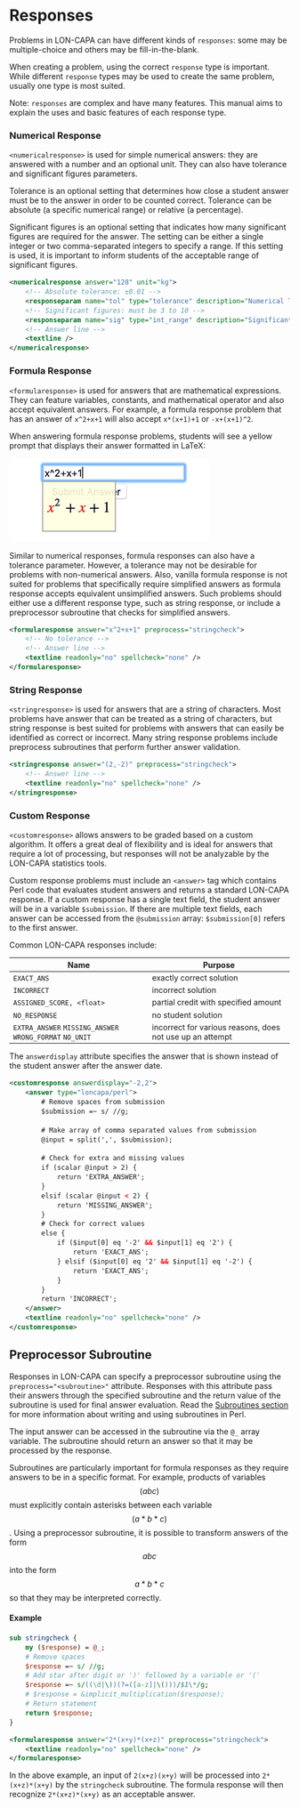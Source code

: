 Responses
=============

Problems in LON-CAPA can have different kinds of `responses`: some may be multiple-choice and others may be fill-in-the-blank.

When creating a problem, using the correct `response` type is important. While different `response` types may be used to create the same problem, usually one type is most suited.

Note: `responses` are complex and have many features. This manual aims to explain the uses and basic features of each response type.

### Numerical Response

`<numericalresponse>` is used for simple numerical answers: they are answered with a number and an optional unit. They can also have tolerance and significant figures parameters.

Tolerance is an optional setting that determines how close a student answer must be to the answer in order to be counted correct. Tolerance can be absolute (a specific numerical range) or relative (a percentage).

Significant figures is an optional setting that indicates how many significant figures are required for the answer. The setting can be either a single integer or two comma-separated integers to specify a range. If this setting is used, it is important to inform students of the acceptable range of significant figures.

```xml
<numericalresponse answer="128" unit="kg">
    <!-- Absolute tolerance: ±0.01 -->
    <responseparam name="tol" type="tolerance" description="Numerical Tolerance" default="0.01" />
    <!-- Significant figures: must be 3 to 10 -->
    <responseparam name="sig" type="int_range" description="Significant Digits" default="3,10" />
    <!-- Answer line -->
    <textline />
</numericalresponse>
```

### Formula Response

`<formularesponse>` is used for answers that are mathematical expressions. They can feature variables, constants, and mathematical operator and also accept equivalent answers. For example, a formula response problem that has an answer of `x^2+x+1` will also accept `x*(x+1)+1` or `-x+(x+1)^2`.

When answering formula response problems, students will see a yellow prompt that displays their answer formatted in LaTeX:

![Formula Response Prompt](/docs/assets/img/formula-prompt.png)

Similar to numerical responses, formula responses can also have a tolerance parameter. However, a tolerance may not be desirable for problems with non-numerical answers. Also, vanilla formula response is not suited for problems that specifically require simplified answers as formula response accepts equivalent unsimplified answers. Such problems should either use a different response type, such as string response, or include a preprocessor subroutine that checks for simplified answers.

```xml
<formularesponse answer="x^2+x+1" preprocess="stringcheck">
    <!-- No tolerance -->
    <!-- Answer line -->
    <textline readonly="no" spellcheck="none" />
</formularesponse>
```

### String Response

`<stringresponse>` is used for answers that are a string of characters. Most problems have answer that can be treated as a string of characters, but string response is best suited for problems with answers that can easily be identified as correct or incorrect. Many string response problems include preprocess subroutines that perform further answer validation.

```xml
<stringresponse answer="(2,-2)" preprocess="stringcheck">
    <!-- Answer line -->
    <textline readonly="no" spellcheck="none" />
</stringresponse>
```

### Custom Response

`<customresponse>` allows answers to be graded based on a custom algorithm. It offers a great deal of flexibility and is ideal for answers that require a lot of processing, but responses will not be analyzable by the LON-CAPA statistics tools.

Custom response problems must include an `<answer>` tag which contains Perl code that evaluates student answers and returns a standard LON-CAPA response. If a custom response has a single text field, the student answer will be in a variable `$submission`. If there are multiple text fields, each answer can be accessed from the `@submission` array: `$submission[0]` refers to the first answer.

Common LON-CAPA responses include:

| Name | Purpose |
|------|---------|
| `EXACT_ANS` | exactly correct solution |
| `INCORRECT` | incorrect solution |
| `ASSIGNED_SCORE, <float>` | partial credit with specified amount |
| `NO_RESPONSE` | no student solution |
| `EXTRA_ANSWER` `MISSING_ANSWER` `WRONG_FORMAT` `NO_UNIT` | incorrect for various reasons, does not use up an attempt |

The `answerdisplay` attribute specifies the answer that is shown instead of the student answer after the answer date.

```xml
<customresponse answerdisplay="-2,2">
	<answer type="loncapa/perl">
        # Remove spaces from submission
	    $submission =~ s/ //g;

	    # Make array of comma separated values from submission
	    @input = split(',', $submission);

	    # Check for extra and missing values
	    if (scalar @input > 2) {
	        return 'EXTRA_ANSWER';
	    }
        elsif (scalar @input < 2) {
	        return 'MISSING_ANSWER';
	    }
        # Check for correct values
        else {
			if ($input[0] eq '-2' && $input[1] eq '2') {
				return 'EXACT_ANS';
			} elsif ($input[0] eq '2' && $input[1] eq '-2') {
				return 'EXACT_ANS';
			}
	    }
	    return 'INCORRECT';
    </answer>
    <textline readonly="no" spellcheck="none" />
</customresponse>
```

## Preprocessor Subroutine

Responses in LON-CAPA can specify a preprocessor subroutine using the `preprocess="<subroutine>"` attribute. Responses with this attribute pass their answers through the specified subroutine and the return value of the subroutine is used for final answer evaluation. Read the [Subroutines section](/docs/perl/subroutines.md) for more information about writing and using subroutines in Perl.

The input answer can be accessed in the subroutine via the `@_` array variable. The subroutine should return an answer so that it may be processed by the response.

Subroutines are particularly important for formula responses as they require answers to be in a specific format. For example, products of variables $$(abc)$$ must explicitly contain asterisks between each variable $$(a*b*c)$$. Using a preprocessor subroutine, it is possible to transform answers of the form $$abc$$ into the form $$a*b*c$$ so that they may be interpreted correctly.

#### Example

```perl
sub stringcheck {
    my ($response) = @_;
    # Remove spaces
    $response =~ s/ //g;
    # Add star after digit or ')' followed by a variable or '('
    $response =~ s/((\d|\))(?=([a-z]|\()))/$1\*/g;
    # $response = &implicit_multiplication($response);
    # Return statement
    return $response;
}
```

```xml
<formularesponse answer="2*(x+y)*(x+z)" preprocess="stringcheck">
    <textline readonly="no" spellcheck="none" />
</formularesponse>
```

In the above example, an input of `2(x+z)(x+y)` will be processed into `2*(x+z)*(x+y)` by the `stringcheck` subroutine. The formula response will then recognize `2*(x+z)*(x+y)` as an acceptable answer.
